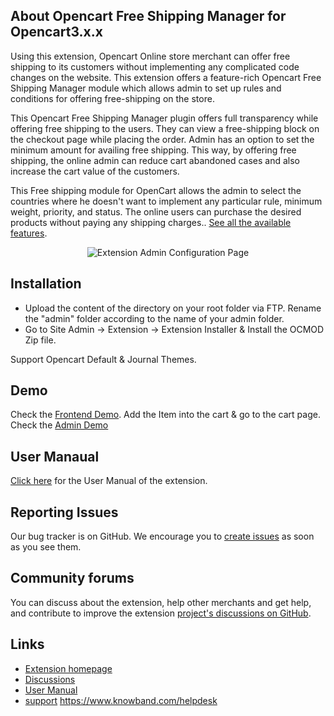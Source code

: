 About Opencart Free Shipping Manager for Opencart3.x.x
--------

Using this extension, Opencart Online store merchant can offer free shipping to its customers without implementing any complicated code changes on the website. This extension offers a feature-rich Opencart Free Shipping Manager module which allows admin to set up rules and conditions for offering free-shipping on the store.

This Opencart Free Shipping Manager plugin offers full transparency while offering free shipping to the users. They can view a free-shipping block on the checkout page while placing the order. Admin has an option to set the minimum amount for availing free shipping. This way, by offering free shipping, the online admin can reduce cart abandoned cases and also increase the cart value of the customers.

This Free shipping module for OpenCart allows the admin to select the countries where he doesn't want to implement any particular rule, minimum weight, priority, and status. The online users can purchase the desired products without paying any shipping charges.. [See all the available features][available-features].

<p align="center">
  <img src="https://www.knowband.com/image/free_shipping_manager.png" alt="Extension Admin Configuration Page"/>
</p>


Installation
--------

* Upload the content of the directory on your root folder via FTP. Rename the "admin" folder according to the name of your admin folder. 
* Go to Site Admin -> Extension -> Extension Installer & Install the OCMOD Zip file.

Support Opencart Default & Journal Themes.

Demo
--------

Check the [Frontend Demo][Frontenddemo]. Add the Item into the cart & go to the cart page. 
Check the [Admin Demo][Adminenddemo]

User Manaual
--------

[Click here][usermanual] for the User Manual of the extension. 


Reporting Issues
--------

Our bug tracker is on GitHub. We encourage you to [create issues][create-issue] as soon as you see them.


Community forums
--------

You can discuss about the extension, help other merchants and get help, and contribute to improve the extension [project's discussions on GitHub][discussions].

Links
--------

- [Extension homepage](https://www.knowband.com/opencart-free-shipping-manager/)
- [Discussions](https://github.com/knowband-dev/opencart-free-shipping-manager/discussions)
- [User Manual](https://www.knowband.com/blog/user-manual/opencart-free-shipping-manager-extension/)
- [support] https://www.knowband.com/helpdesk


[available-features]: https://www.knowband.com/opencart-free-shipping-manager/
[usermanual]: https://www.knowband.com/blog/user-manual/opencart-free-shipping-manager-extension/
[discussions]: https://github.com/knowband-dev/opencart-free-shipping-manager/discussions
[support]: https://www.knowband.com/helpdesk
[create-issue]: https://github.com/knowband-dev/opencart-free-shipping-manager/issues
[Frontenddemo]: https://opencartdemo.knowband.com/3.0/freeshipping_manager/fashion 
[Adminenddemo]: https://opencartdemo.knowband.com/3.0/freeshipping_manager/admin
